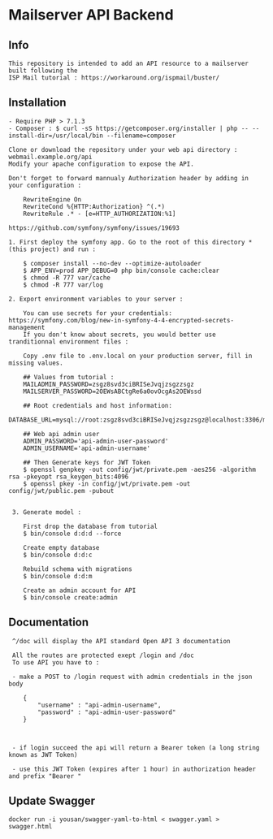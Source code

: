 # Mailserver API Backend

##  Info

    This repository is intended to add an API resource to a mailserver built following the
    ISP Mail tutorial : https://workaround.org/ispmail/buster/

## Installation
    
    - Require PHP > 7.1.3 
    - Composer : $ curl -sS https://getcomposer.org/installer | php -- --install-dir=/usr/local/bin --filename=composer 
    
    Clone or download the repository under your web api directory : webmail.example.org/api
    Modify your apache configuration to expose the API. 

    Don't forget to forward mannualy Authorization header by adding in your configuration :
        
        RewriteEngine On
        RewriteCond %{HTTP:Authorization} ^(.*)
        RewriteRule .* - [e=HTTP_AUTHORIZATION:%1]
    
    https://github.com/symfony/symfony/issues/19693
    
    1. First deploy the symfony app. Go to the root of this directory * (this project) and run :
    
        $ composer install --no-dev --optimize-autoloader
        $ APP_ENV=prod APP_DEBUG=0 php bin/console cache:clear
        $ chmod -R 777 var/cache
        $ chmod -R 777 var/log
        
    2. Export environment variables to your server :
    
        You can use secrets for your credentials: https://symfony.com/blog/new-in-symfony-4-4-encrypted-secrets-management        
        If you don't know about secrets, you would better use tranditionnal environment files :

        Copy .env file to .env.local on your production server, fill in missing values.   

        ## Values from tutorial :
        MAILADMIN_PASSWORD=zsgz8svd3ciBRISeJvqjzsgzzsgz
        MAILSERVER_PASSWORD=2OEWsABCtgRe6a0ovOcgAs2OEWssd
        
        ## Root credentials and host information:
        DATABASE_URL=mysql://root:zsgz8svd3ciBRISeJvqjzsgzzsgz@localhost:3306/mailserver
        
        ## Web api admin user
        ADMIN_PASSWORD='api-admin-user-password'
        ADMIN_USERNAME='api-admin-username'
                 
        ## Then Generate keys for JWT Token
        $ openssl genpkey -out config/jwt/private.pem -aes256 -algorithm rsa -pkeyopt rsa_keygen_bits:4096
        $ openssl pkey -in config/jwt/private.pem -out config/jwt/public.pem -pubout                
     
                
     3. Generate model :
     
        First drop the database from tutorial
        $ bin/console d:d:d --force
        
        Create empty database
        $ bin/console d:d:c
        
        Rebuild schema with migrations
        $ bin/console d:d:m
        
        Create an admin account for API 
        $ bin/console create:admin
        

## Documentation

     ^/doc will display the API standard Open API 3 documentation
     
     All the routes are protected exept /login and /doc
     To use API you have to :
     
     - make a POST to /login request with admin credentials in the json body
     
        {
        	"username" : "api-admin-username",
        	"password" : "api-admin-user-password"
        }
        

     
     - if login succeed the api will return a Bearer token (a long string known as JWT Token)
     
     - use this JWT Token (expires after 1 hour) in authorization header and prefix "Bearer "

## Update Swagger

    docker run -i yousan/swagger-yaml-to-html < swagger.yaml > swagger.html